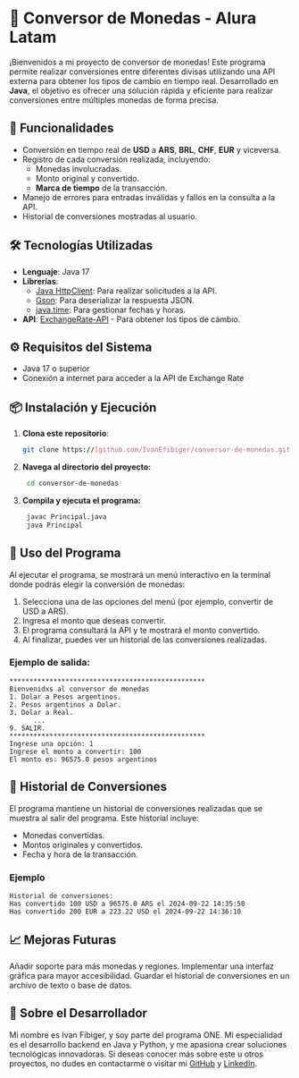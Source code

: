 # 🏦 Conversor de Monedas - Alura Latam

¡Bienvenidos a mi proyecto de conversor de monedas! Este programa permite realizar conversiones entre diferentes divisas utilizando una API externa para obtener los tipos de cambio en tiempo real. Desarrollado en **Java**, el objetivo es ofrecer una solución rápida y eficiente para realizar conversiones entre múltiples monedas de forma precisa.

## 🚀 Funcionalidades

- Conversión en tiempo real de **USD** a **ARS**, **BRL**, **CHF**, **EUR** y viceversa.
- Registro de cada conversión realizada, incluyendo:
    - Monedas involucradas.
    - Monto original y convertido.
    - **Marca de tiempo** de la transacción.
- Manejo de errores para entradas inválidas y fallos en la consulta a la API.
- Historial de conversiones mostradas al usuario.

## 🛠️ Tecnologías Utilizadas

- **Lenguaje**: Java 17
- **Librerías**:
    - [Java HttpClient](https://docs.oracle.com/en/java/javase/11/docs/api/java.net.http/java/net/http/HttpClient.html): Para realizar solicitudes a la API.
    - [Gson](https://github.com/google/gson): Para deserializar la respuesta JSON.
    - [java.time](https://docs.oracle.com/javase/8/docs/api/java/time/package-summary.html): Para gestionar fechas y horas.
- **API**: [ExchangeRate-API](https://www.exchangerate-api.com/) - Para obtener los tipos de cambio.

## ⚙️ Requisitos del Sistema

- Java 17 o superior
- Conexión a internet para acceder a la API de Exchange Rate

## 📦 Instalación y Ejecución

1. **Clona este repositorio**:
   ```bash
   git clone https://[github.com/IvanEfibiger/conversor-de-monedas.git](https://github.com/IvanEFibiger/ConversorMonedas-AluraLatam)
2. **Navega al directorio del proyecto:**
   ```bash
    cd conversor-de-monedas
3. **Compila y ejecuta el programa:**
   ```bash
    javac Principal.java
    java Principal
   
## 📜 Uso del Programa

Al ejecutar el programa, se mostrará un menú interactivo en la terminal donde podrás elegir la conversión de monedas:

1. Selecciona una de las opciones del menú (por ejemplo, convertir de USD a ARS).
2. Ingresa el monto que deseas convertir.
3. El programa consultará la API y te mostrará el monto convertido.
4. Al finalizar, puedes ver un historial de las conversiones realizadas.

### Ejemplo de salida:
    
    *************************************************
    Bienvenidxs al conversor de monedas
    1. Dolar a Pesos argentinos.
    2. Pesos argentinos a Dolar.
    3. Dolar a Real.
          ...
    9. SALIR.
    *************************************************
    Ingrese una opción: 1
    Ingrese el monto a convertir: 100
    El monto es: 96575.0 pesos argentinos

## 📖 Historial de Conversiones
El programa mantiene un historial de conversiones realizadas que se muestra al salir del programa. Este historial incluye:

* Monedas convertidas.
* Montos originales y convertidos.
* Fecha y hora de la transacción.
### Ejemplo

    Historial de conversiones:
    Has convertido 100 USD a 96575.0 ARS el 2024-09-22 14:35:50
    Has convertido 200 EUR a 223.22 USD el 2024-09-22 14:36:10


## 📈 Mejoras Futuras
Añadir soporte para más monedas y regiones.
Implementar una interfaz gráfica para mayor accesibilidad.
Guardar el historial de conversiones en un archivo de texto o base de datos.


## 💼 Sobre el Desarrollador
Mi nombre es Ivan Fibiger, y soy parte del programa ONE. Mi especialidad es el desarrollo backend en Java y Python, y me apasiona crear soluciones tecnológicas innovadoras. Si deseas conocer más sobre este u otros proyectos, no dudes en contactarme o visitar mi [GitHub](https://github.com/IvanEFibiger) y [LinkedIn](https://www.linkedin.com/in/ivan-fibiger/).
